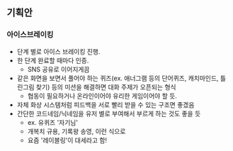 ## 기획안

### 아이스브레이킹

- 단계 별로 아이스 브레이킹 진행. 
- 한 단계 완료할 때마다 인증. 
  - SNS 공유로 이어지게끔
- 같은 화면을 보면서 풀어야 하는 퀴즈(ex. 애너그램 등의 단어퀴즈, 캐치마인드, 틀린그림 찾기) 등의 미션을 해결하면 대화 주제가 오픈되는 형식
  - 협동이 필요하거나 온라인이어야 유리한 게임이어야 할 듯.
- 자체 화상 시스템처럼 피드백을 서로 빨리 받을 수 있는 구조면 좋겠음
- 간단한 코드네임/닉네임을 유저 별로 부여해서 부르게 하는 것도 좋을 듯
  - ex. 유퀴즈 '자기님'
  - 개복치 규용, 기록왕 송영, 이런 식으로
  - 요즘 '레이블링'이 대세라고 함!